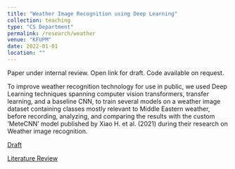 ```yaml
---
title: "Weather Image Recognition using Deep Learning"
collection: teaching
type: "CS Department"
permalink: /research/weather
venue: "KFUPM"
date: 2022-01-01
location: ""
---
```


Paper under internal review. Open link for draft. Code available on request.

To improve weather recognition technology for use in public, we used Deep Learning techniques spanning computer vision transformers, transfer learning, and a baseline CNN, to train several models on a weather image dataset containing classes mostly relevant to Middle Eastern weather, before recording, analyzing, and comparing the results with the custom ‘MeteCNN’ model published by Xiao H. et al. (2021) during their research on Weather image recognition.

[Draft](/files/Weather.pdf)

[Literature Review](/files/WeatherLiteratureReview.pdf)
